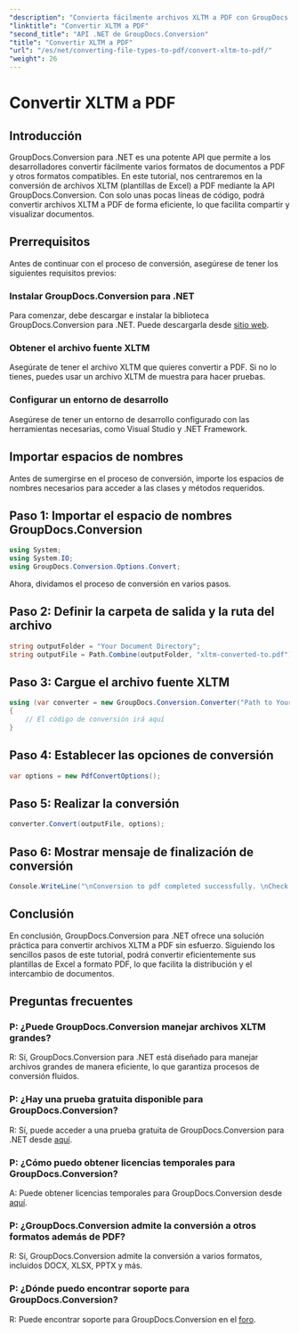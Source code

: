 ```yaml
---
"description": "Convierta fácilmente archivos XLTM a PDF con GroupDocs.Conversion para .NET. Agilice su proceso de conversión de documentos."
"linktitle": "Convertir XLTM a PDF"
"second_title": "API .NET de GroupDocs.Conversion"
"title": "Convertir XLTM a PDF"
"url": "/es/net/converting-file-types-to-pdf/convert-xltm-to-pdf/"
"weight": 26
---
```


# Convertir XLTM a PDF

## Introducción
GroupDocs.Conversion para .NET es una potente API que permite a los desarrolladores convertir fácilmente varios formatos de documentos a PDF y otros formatos compatibles. En este tutorial, nos centraremos en la conversión de archivos XLTM (plantillas de Excel) a PDF mediante la API GroupDocs.Conversion. Con solo unas pocas líneas de código, podrá convertir archivos XLTM a PDF de forma eficiente, lo que facilita compartir y visualizar documentos.
## Prerrequisitos
Antes de continuar con el proceso de conversión, asegúrese de tener los siguientes requisitos previos:
### Instalar GroupDocs.Conversion para .NET
Para comenzar, debe descargar e instalar la biblioteca GroupDocs.Conversion para .NET. Puede descargarla desde [sitio web](https://releases.groupdocs.com/conversion/net/).
### Obtener el archivo fuente XLTM
Asegúrate de tener el archivo XLTM que quieres convertir a PDF. Si no lo tienes, puedes usar un archivo XLTM de muestra para hacer pruebas.
### Configurar un entorno de desarrollo
Asegúrese de tener un entorno de desarrollo configurado con las herramientas necesarias, como Visual Studio y .NET Framework.

## Importar espacios de nombres
Antes de sumergirse en el proceso de conversión, importe los espacios de nombres necesarios para acceder a las clases y métodos requeridos.
## Paso 1: Importar el espacio de nombres GroupDocs.Conversion
```csharp
using System;
using System.IO;
using GroupDocs.Conversion.Options.Convert;
```

Ahora, dividamos el proceso de conversión en varios pasos.
## Paso 2: Definir la carpeta de salida y la ruta del archivo
```csharp
string outputFolder = "Your Document Directory";
string outputFile = Path.Combine(outputFolder, "xltm-converted-to.pdf");
```
## Paso 3: Cargue el archivo fuente XLTM
```csharp
using (var converter = new GroupDocs.Conversion.Converter("Path to Your XLTM File"))
{
    // El código de conversión irá aquí
}
```
## Paso 4: Establecer las opciones de conversión
```csharp
var options = new PdfConvertOptions();
```
## Paso 5: Realizar la conversión
```csharp
converter.Convert(outputFile, options);
```
## Paso 6: Mostrar mensaje de finalización de conversión
```csharp
Console.WriteLine("\nConversion to pdf completed successfully. \nCheck output in {0}", outputFolder);
```

## Conclusión
En conclusión, GroupDocs.Conversion para .NET ofrece una solución práctica para convertir archivos XLTM a PDF sin esfuerzo. Siguiendo los sencillos pasos de este tutorial, podrá convertir eficientemente sus plantillas de Excel a formato PDF, lo que facilita la distribución y el intercambio de documentos.
## Preguntas frecuentes
### P: ¿Puede GroupDocs.Conversion manejar archivos XLTM grandes?
R: Sí, GroupDocs.Conversion para .NET está diseñado para manejar archivos grandes de manera eficiente, lo que garantiza procesos de conversión fluidos.
### P: ¿Hay una prueba gratuita disponible para GroupDocs.Conversion?
R: Sí, puede acceder a una prueba gratuita de GroupDocs.Conversion para .NET desde [aquí](https://releases.groupdocs.com/).
### P: ¿Cómo puedo obtener licencias temporales para GroupDocs.Conversion?
A: Puede obtener licencias temporales para GroupDocs.Conversion desde [aquí](https://purchase.groupdocs.com/temporary-license/).
### P: ¿GroupDocs.Conversion admite la conversión a otros formatos además de PDF?
R: Sí, GroupDocs.Conversion admite la conversión a varios formatos, incluidos DOCX, XLSX, PPTX y más.
### P: ¿Dónde puedo encontrar soporte para GroupDocs.Conversion?
R: Puede encontrar soporte para GroupDocs.Conversion en el [foro](https://forum.groupdocs.com/c/conversion/11).